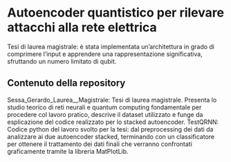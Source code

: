 # Autoencoder quantistico per rilevare attacchi alla rete elettrica
Tesi di laurea magistrale: è stata implementata un’architettura in grado di comprimere l’input e apprendere una rappresentazione significativa, sfruttando un numero limitato di qubit. 
## Contenuto della repository
Sessa_Gerardo_Laurea__Magistrale: Tesi di laurea magistrale. Presenta lo studio teorico di reti neurali e quantum computing fondamentale per procedere col lavoro pratico, descrive il dataset utilizzato e funge da esplicazione del codice realizzato per lo stacked autoencoder.
TestQRNN: Codice python del lavoro svolto per la tesi: dal preprocessing dei dati da analizzare ai due autoencoder stacked, terminando con un classificatore per ottenere il trattamento dei dati finali che verranno confrontati graficamente tramite la libreria MatPlotLib.
